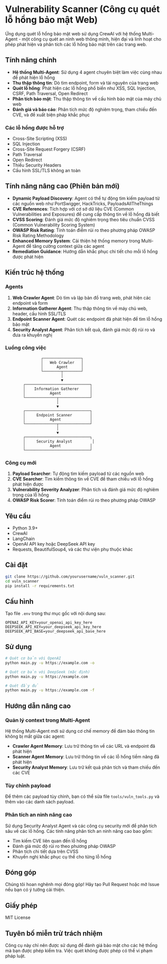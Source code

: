 # Vulnerability Scanner (Công cụ quét lỗ hổng bảo mật Web)

Ứng dụng quét lỗ hổng bảo mật web sử dụng CrewAI với hệ thống Multi-Agent - một công cụ quét an ninh web thông minh, hiện đại và linh hoạt cho phép phát hiện và phân tích các lỗ hổng bảo mật trên các trang web.

## Tính năng chính

- **Hệ thống Multi-Agent**: Sử dụng 4 agent chuyên biệt làm việc cùng nhau để phát hiện lỗ hổng
- **Thu thập thông tin**: Dò tìm endpoint, form và tài nguyên của trang web
- **Quét lỗ hổng**: Phát hiện các lỗ hổng phổ biến như XSS, SQL Injection, CSRF, Path Traversal, Open Redirect
- **Phân tích bảo mật**: Thu thập thông tin về cấu hình bảo mật của máy chủ web
- **Đánh giá và báo cáo**: Phân tích mức độ nghiêm trọng, tham chiếu đến CVE, và đề xuất biện pháp khắc phục

### Các lỗ hổng được hỗ trợ

- Cross-Site Scripting (XSS)
- SQL Injection
- Cross-Site Request Forgery (CSRF)
- Path Traversal
- Open Redirect
- Thiếu Security Headers
- Cấu hình SSL/TLS không an toàn

## Tính năng nâng cao (Phiên bản mới)

- **Dynamic Payload Discovery**: Agent có thể tự động tìm kiếm payload từ các nguồn web như PortSwigger, HackTricks, PayloadsAllTheThings
- **CVE References**: Tích hợp với cơ sở dữ liệu CVE (Common Vulnerabilities and Exposures) để cung cấp thông tin về lỗ hổng đã biết
- **CVSS Scoring**: Đánh giá mức độ nghiêm trọng theo tiêu chuẩn CVSS (Common Vulnerability Scoring System)
- **OWASP Risk Rating**: Tính toán điểm rủi ro theo phương pháp OWASP Risk Rating Methodology
- **Enhanced Memory System**: Cải thiện hệ thống memory trong Multi-Agent để tăng cường context giữa các agent
- **Remediation Guidance**: Hướng dẫn khắc phục chi tiết cho mỗi lỗ hổng được phát hiện

## Kiến trúc hệ thống

### Agents

1. **Web Crawler Agent**: Dò tìm và lập bản đồ trang web, phát hiện các endpoint và form
2. **Information Gatherer Agent**: Thu thập thông tin về máy chủ web, header, cấu hình SSL/TLS
3. **Endpoint Scanner Agent**: Quét các endpoint đã phát hiện để tìm lỗ hổng bảo mật
4. **Security Analyst Agent**: Phân tích kết quả, đánh giá mức độ rủi ro và đưa ra khuyến nghị

### Luồng công việc

```
                ┌─────────────────┐
                │   Web Crawler   │
                │      Agent      │
                └────────┬────────┘
                         │
                         ▼
        ┌─────────────────────────────┐
        │    Information Gatherer     │
        │           Agent             │
        └──────────────┬──────────────┘
                       │
                       ▼
        ┌─────────────────────────────┐
        │     Endpoint Scanner        │
        │           Agent             │
        └──────────────┬──────────────┘
                       │
                       ▼
        ┌─────────────────────────────┐
        │     Security Analyst         │
        │           Agent             │
        └─────────────────────────────┘
```

### Công cụ mới

1. **Payload Searcher**: Tự động tìm kiếm payload từ các nguồn web
2. **CVE Searcher**: Tìm kiếm thông tin về CVE để tham chiếu với lỗ hổng phát hiện được
3. **Vulnerability Severity Analyzer**: Phân tích và đánh giá mức độ nghiêm trọng của lỗ hổng
4. **OWASP Risk Scorer**: Tính toán điểm rủi ro theo phương pháp OWASP

## Yêu cầu

- Python 3.9+
- CrewAI
- LangChain
- OpenAI API key hoặc DeepSeek API key
- Requests, BeautifulSoup4, và các thư viện phụ thuộc khác

## Cài đặt

```bash
git clone https://github.com/yourusername/vuln_scanner.git
cd vuln_scanner
pip install -r requirements.txt
```

## Cấu hình

Tạo file `.env` trong thư mục gốc với nội dung sau:

```
OPENAI_API_KEY=your_openai_api_key_here
DEEPSEEK_API_KEY=your_deepseek_api_key_here
DEEPSEEK_API_BASE=your_deepseek_api_base_here
```

## Sử dụng

```bash
# Quét cơ bản với OpenAI
python main.py -u https://example.com -o

# Quét cơ bản với DeepSeek (mặc định)
python main.py -u https://example.com

# Quét đầy đủ
python main.py -u https://example.com -f
```

## Hướng dẫn nâng cao

### Quản lý context trong Multi-Agent

Hệ thống Multi-Agent mới sử dụng cơ chế memory để đảm bảo thông tin không bị mất giữa các agent:

- **Crawler Agent Memory**: Lưu trữ thông tin về các URL và endpoint đã phát hiện
- **Scanner Agent Memory**: Lưu trữ thông tin về các lỗ hổng tiềm năng đã phát hiện
- **Security Analyst Memory**: Lưu trữ kết quả phân tích và tham chiếu đến các CVE

### Tùy chỉnh payload

Để thêm các payload tùy chỉnh, bạn có thể sửa file `tools/vuln_tools.py` và thêm vào các danh sách payload.

### Phân tích an ninh nâng cao

Sử dụng Security Analyst Agent và các công cụ security mới để phân tích sâu về các lỗ hổng. Các tính năng phân tích an ninh nâng cao bao gồm:

- Tìm kiếm CVE liên quan đến lỗ hổng
- Đánh giá mức độ rủi ro theo phương pháp OWASP
- Phân tích chi tiết dựa trên CVSS
- Khuyến nghị khắc phục cụ thể cho từng lỗ hổng

## Đóng góp

Chúng tôi hoan nghênh mọi đóng góp! Hãy tạo Pull Request hoặc mở Issue nếu bạn có ý tưởng cải thiện.

## Giấy phép

MIT License

## Tuyên bố miễn trừ trách nhiệm

Công cụ này chỉ nên được sử dụng để đánh giá bảo mật cho các hệ thống mà bạn được phép kiểm tra. Việc quét không được phép có thể vi phạm pháp luật. 